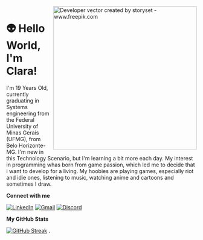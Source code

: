 <img align="right" alt="Developer vector created by storyset - www.freepik.com" height="380" src="[https://user-images.githubusercontent.com/97471199/230774187-e482399b-492c-4c17-a831-0314bf90526e.png](https://pin.it/35xKy2t)">

# 👽 Hello World, I'm Clara!
I'm 19 Years Old, currently graduating in Systems engineering from the Federal University of Minas Gerais (UFMG), from Belo Horizonte-MG. I'm new in this Technology Scenario, but I'm learning a bit more each day. My interest in programming whas born from game passion, which led me to decide that i want to develop for a living. My hoobies are playing games, especially riot and idie ones, listening to music, watching anime and cartoons and sometimes I draw.

**Connect with me** 

[![LinkedIn](https://img.shields.io/badge/LinkedIn-000?style=for-the-badge&logo=linkedin&logoColor=green)](https://www.linkedin.com/in/mccontarinid/)
[![Gmail](https://img.shields.io/badge/Gmail-000?style=for-the-badge&logo=gmail&logoColor=green)](mailto:mccontarinid@gmail.com)
[![Discord](https://img.shields.io/badge/Discord-000?style=for-the-badge&logo=discord&logoColor=green)](https://https://discord.com/channels/@avortex_/)

**My GitHub Stats**

[![GitHub Streak](https://streak-stats.demolab.com/?user=a-vortex&theme=hacker&background=000&border=green&dates=white)](https://git.io/streak-stats)
.
